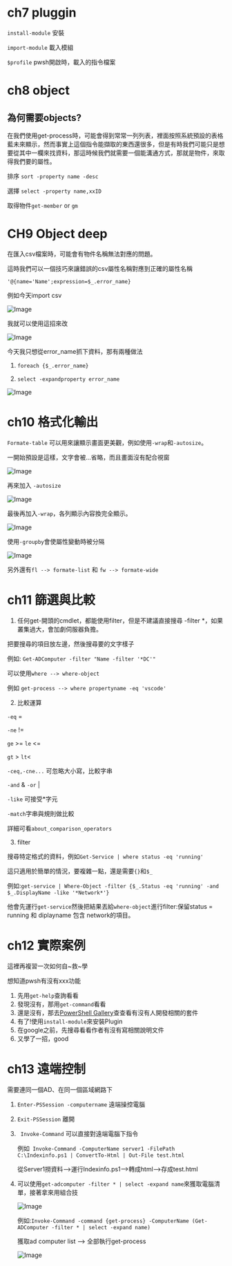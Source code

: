 # ch7 pluggin

`install-module` 安裝

`import-module` 載入模組

`$profile` pwsh開啟時，載入的指令檔案

# ch8 object

## 為何需要objects?
在我們使用get-process時，可能會得到常常一列列表，裡面按照系統預設的表格藍未來顯示，然而事實上這個指令能擷取的東西還很多，但是有時我們可能只是想要從其中一欄來找資料，那這時候我們就需要一個能溝通方式，那就是物件，來取得我們要的屬性。

排序 `sort -property name -desc`

選擇 `select -property name,xxID`

取得物件`get-member` or `gm`


# CH9 Object deep
在匯入csv檔案時，可能會有物件名稱無法對應的問題。

這時我們可以一個技巧來讓錯誤的csv屬性名稱對應到正確的屬性名稱

`'@{name='Name';expression=$_.error_name}`


例如今天import csv

![Image](https://i.imgur.com/7XJEyoT.png)

我就可以使用這招來改

![Image](https://i.imgur.com/htfd0ha.png)




今天我只想從error_name抓下資料，那有兩種做法

1. `foreach {$_.error_name}`

2. `select -expandproperty error_name`

![Image](https://i.imgur.com/hkIrYiZ.png)


# ch10 格式化輸出

`Formate-table` 可以用來讓顯示畫面更美觀，例如使用`-wrap`和`-autosize`。

一開始預設是這樣，文字會被...省略，而且畫面沒有配合視窗

![Image](https://i.imgur.com/77NQjwR.png)

再來加入 `-autosize`

![Image](https://i.imgur.com/fajgZO7.png)

最後再加入`-wrap`，各列顯示內容換完全顯示。

![Image](https://i.imgur.com/ilL58d7.png)


使用`-groupby`會使屬性變動時被分隔

![Image](https://i.imgur.com/RHfzaPn.png)

另外還有`fl --> formate-list` 和 `fw --> formate-wide`


# ch11 篩選與比較

1. 任何get-開頭的cmdlet，都能使用filter，但是不建議直接搜尋 -filter *，如果叢集過大，會加劇伺服器負擔。

把要搜尋的項目放左邊，然後搜尋要的文字樣子

例如: `Get-ADComputer -filter "Name -filter '*DC'"`

可以使用`where --> where-object`

例如 `get-process --> where propertyname -eq 'vscode'`

2. 比較運算

`-eq` =

`-ne` !=

`ge` >= `le` <=

`gt` > `lt`<

`-ceq,-cne...` 可忽略大小寫，比較字串

`-and` & `-or` |

`-like` 可接受*字元

`-match`字串與規則做比較

詳細可看`about_comparison_operators`

3. filter 

搜尋特定格式的資料，例如`Get-Service | where status -eq 'running'`

這只適用於簡單的情況，要複雜一點，還是需要`{}`和`$_`

例如:`get-service | Where-Object -filter {$_.Status -eq 'running' -and  $_.DisplayName -like '*Network*'}`

他會先運行`get-service`然後把結果丟給`where-object`進行filter:保留status = running 和 diplayname 包含 network的項目。

# ch12 實際案例
這裡再複習一次如何自~救~學

想知道pwsh有沒有xxx功能
1. 先用`get-help`查詢看看
2. 發現沒有，那用`get-command`看看
3. 還是沒有，那去[PowerShell Gallery](http://powershellgallery.com)查查看有沒有人開發相關的套件
4. 有了!使用`install-module`來安裝Plugin
5. 在google之前，先搜尋看看作者有沒有寫相關說明文件
6. 又學了一招，good



# ch13 遠端控制

需要連同一個AD、在同一個區域網路下

1. `Enter-PSSession -computername` 遠端操控電腦


2. `Exit-PSSession` 離開


3. ` Invoke-Command` 可以直接對遠端電腦下指令

    例如` Invoke-Command -ComputerName server1 -FilePath C:\Indexinfo.ps1 | ConvertTo-Html | Out-File test.html`
    
    從Server1撈資料-->運行Indexinfo.ps1-->轉成html-->存成test.html

4. 可以使用`get-adcomputer -filter * | select -expand name`來獲取電腦清單，接著拿來用組合技

    ![Image](https://i.imgur.com/PfAueBh.png)

    例如:`Invoke-Command -command {get-process} -ComputerName (Get-ADComputer -filter * | select -expand name)`

    獲取ad computer list --> 全部執行get-process

    ![Image](https://i.imgur.com/f8VsmyO.png)
    
